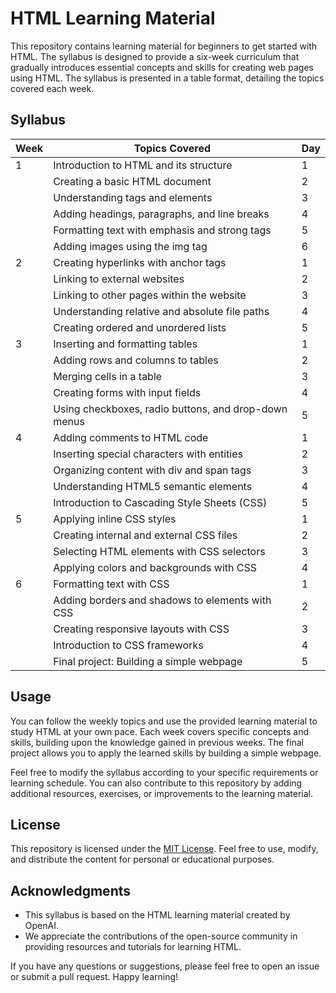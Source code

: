 # HTML Learning Material

This repository contains learning material for beginners to get started with HTML. The syllabus is designed to provide a six-week curriculum that gradually introduces essential concepts and skills for creating web pages using HTML. The syllabus is presented in a table format, detailing the topics covered each week.

## Syllabus

| Week | Topics Covered                                         | Day |
|------|--------------------------------------------------------|-----|
| 1    | Introduction to HTML and its structure                 | 1 |
|      | Creating a basic HTML document                          | 2 |
|      | Understanding tags and elements                        | 3 |
|      | Adding headings, paragraphs, and line breaks           | 4 |
|      | Formatting text with emphasis and strong tags           | 5 |
|      | Adding images using the img tag                         | 6 |
| 2    | Creating hyperlinks with anchor tags                   | 1 |
|      | Linking to external websites                            | 2 |
|      | Linking to other pages within the website               | 3 |
|      | Understanding relative and absolute file paths          | 4 |
|      | Creating ordered and unordered lists                    | 5 |
| 3    | Inserting and formatting tables                         | 1 |
|      | Adding rows and columns to tables                       | 2 |
|      | Merging cells in a table                                | 3 |
|      | Creating forms with input fields                        | 4 |
|      | Using checkboxes, radio buttons, and drop-down menus    | 5 |
| 4    | Adding comments to HTML code                            | 1 |
|      | Inserting special characters with entities              | 2 |
|      | Organizing content with div and span tags               | 3 |
|      | Understanding HTML5 semantic elements                   | 4 |
|      | Introduction to Cascading Style Sheets (CSS)            | 5 |
| 5    | Applying inline CSS styles                              | 1 |
|      | Creating internal and external CSS files                | 2 |
|      | Selecting HTML elements with CSS selectors              | 3 |
|      | Applying colors and backgrounds with CSS                | 4 |
| 6    | Formatting text with CSS                                | 1 |
|      | Adding borders and shadows to elements with CSS         | 2 |
|      | Creating responsive layouts with CSS                    | 3 |
|      | Introduction to CSS frameworks                          | 4 |
|      | Final project: Building a simple webpage                | 5 |

## Usage

You can follow the weekly topics and use the provided learning material to study HTML at your own pace. Each week covers specific concepts and skills, building upon the knowledge gained in previous weeks. The final project allows you to apply the learned skills by building a simple webpage.

Feel free to modify the syllabus according to your specific requirements or learning schedule. You can also contribute to this repository by adding additional resources, exercises, or improvements to the learning material.

## License

This repository is licensed under the [MIT License](LICENSE). Feel free to use, modify, and distribute the content for personal or educational purposes.

## Acknowledgments

- This syllabus is based on the HTML learning material created by OpenAI.
- We appreciate the contributions of the open-source community in providing resources and tutorials for learning HTML.

If you have any questions or suggestions, please feel free to open an issue or submit a pull request. Happy learning!
